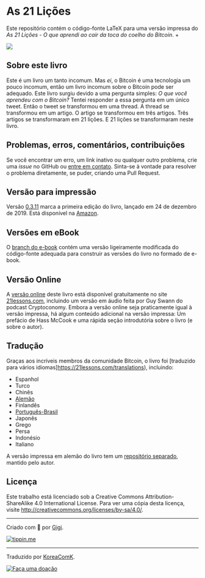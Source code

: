 # As 21 Lições

Este repositório contém o código-fonte LaTeX para uma versão impressa do *As 21 Lições - O que aprendi ao cair da toca do coelho do Bitcoin*. +

![](https://21lessons.com/assets/images/21-lessons-book.png)

## Sobre este livro

Este é um livro um tanto incomum. Mas _ei_, o Bitcoin é uma tecnologia um pouco incomum, então um livro incomum sobre o Bitcoin pode ser adequado. Este livro surgiu devido a uma pergunta simples: *O que você aprendeu com o Bitcoin?* Tentei responder a essa pergunta em um único tweet. Então o tweet se transformou em uma thread. A thread se transformou em um artigo. O artigo se transformou em três artigos. Três artigos se transformaram em 21 lições. E 21 lições se transformaram neste livro.

## Problemas, erros, comentários, contribuições

Se você encontrar um erro, um link inativo ou qualquer outro problema, crie uma _issue_ no GitHub ou [entre em contato](https://dergigi.com/contact). Sinta-se à vontade para resolver o problema diretamente, se puder, criando uma Pull Request.

## Versão para impressão

Versão [0.3.11](https://github.com/dergigi/21lessons-book/releases/tag/0.3.11)
marca a primeira edição do livro, lançado em 24 de dezembro de 2019. Está disponível na [Amazon](https://amzn.to/2VXmQgp).

## Versões em eBook

O [branch do e-book](https://github.com/dergigi/21lessons-book/tree/ebook) contém uma versão ligeiramente modificada do código-fonte adequada para construir as versões do livro no formado de e-book.

## Versão Online

A [versão online](https://github.com/21-lessons/21-lessons.github.io) deste livro está disponível gratuitamente no site [21lessons.com](https://21lessons.com), incluindo um versão em áudio feita por Guy Swann do podcast Cryptoconomy. Embora a versão online seja praticamente igual à versão impressa, há algum conteúdo adicional na versão impressa: Um prefácio de Hass McCook e uma rápida seção introdutória sobre o livro (e sobre o autor).

## Tradução

Graças aos incríveis membros da comunidade Bitcoin, o livro foi [traduzido para vários idiomas]https://21lessons.com/translations), incluindo:

* Espanhol
* Turco
* Chinês
* [Alemão](https://amzn.to/2VZXe2o)
* Finlandês
* [Português-Brasil](https://github.com/KoreaComK/21lessons-book)
* Japonês
* Grego
* Persa
* Indonésio
* Italiano

A versão impressa em alemão do livro tem um [repositório separado](https://github.com/21-lessons/21-lessons-book-de), mantido pelo autor.


## Licença

Este trabalho está licenciado sob a Creative Commons Attribution-ShareAlike 4.0 International License. Para ver uma cópia desta licença, visite http://creativecommons.org/licenses/by-sa/4.0/.


---

Criado com 🧡 por [Gigi](https://dergigi.com/support/).

[![tippin.me](https://badgen.net/badge/%E2%9A%A1%EF%B8%8Ftippin.me/@dergigi/F0918E)](https://tippin.me/@dergigi)


---

Traduzido por [KoreaComK](https://twitter.com/KoreaComK).

[![Faça uma doação](https://badgen.net/badge/%E2%9A%A1%EF%B8%8FDoe-me/@koreacomk/FFDE59)](https://paywall.link/to/ProjetosKoreaComK)

